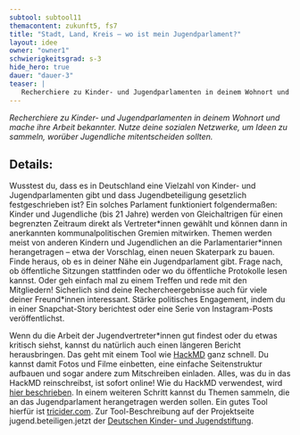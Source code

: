 ```yaml
---
subtool: subtool11
themacontent: zukunft5, fs7
title: "Stadt, Land, Kreis – wo ist mein Jugendparlament?"
layout: idee
owner: "owner1"
schwierigkeitsgrad: s-3
hide_hero: true
dauer: "dauer-3"
teaser: |
   Recherchiere zu Kinder- und Jugendparlamenten in deinem Wohnort und mach ihre Arbeit bekannter oder gründe selbst eines.
---
```


*Recherchiere zu Kinder- und Jugendparlamenten in deinem Wohnort und mache ihre Arbeit bekannter. Nutze deine sozialen Netzwerke, um Ideen zu sammeln, worüber Jugendliche mitentscheiden sollten.*

## Details:
Wusstest du, dass es in Deutschland eine Vielzahl von Kinder- und Jugendparlamenten gibt und dass Jugendbeteiligung gesetzlich festgeschrieben ist? Ein solches Parlament funktioniert folgendermaßen: Kinder und Jugendliche (bis 21 Jahre) werden von Gleichaltrigen für einen begrenzten Zeitraum direkt als Vertreter\*innen gewählt und können dann in anerkannten kommunalpolitischen Gremien mitwirken. Themen werden meist von anderen Kindern und Jugendlichen an die Parlamentarier\*innen herangetragen – etwa der Vorschlag, einen neuen Skaterpark zu bauen.
Finde heraus, ob es in deiner Nähe ein Jugendparlament gibt. Frage nach, ob öffentliche Sitzungen stattfinden oder wo du öffentliche Protokolle lesen kannst. Oder geh einfach mal zu einem Treffen und rede mit den Mitgliedern!
Sicherlich sind deine Rechercheergebnisse auch für viele deiner Freund\*innen interessant. Stärke politisches Engagement, indem du in einer Snapchat-Story berichtest oder eine Serie von Instagram-Posts veröffentlichst.

Wenn du die Arbeit der Jugendvertreter\*innen gut findest oder du etwas kritisch siehst, kannst du natürlich auch einen längeren Bericht herausbringen. Das geht mit einem Tool wie [HackMD](https://hackmd.okfn.de) ganz schnell. Du kannst damit Fotos und Filme einbetten, eine einfache Seitenstruktur aufbauen und sogar andere zum Mitschreiben einladen. Alles, was du in das HackMD reinschreibst, ist sofort online! Wie du HackMD verwendest, wird [hier beschrieben](https://openlab.blogs.uni-hamburg.de/gemeinsam-an-texten-arbeiten ).
In einem weiteren Schritt kannst du Themen sammeln, die an das Jugendparlament herangetragen werden sollen. Ein gutes Tool hierfür ist [tricider.com](https://www.tricider.com/).
Zur Tool-Beschreibung auf der Projektseite jugend.beteiligen.jetzt der [Deutschen Kinder- und Jugendstiftung](https://www.jugend.beteiligen.jetzt/werkzeuge/tools/tricider ).